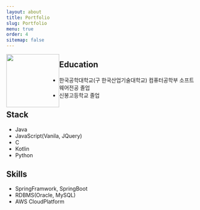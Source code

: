 ```yaml
---
layout: about
title: Portfolio
slug: Portfolio
menu: true
order: 4
sitemap: false
---
```


<div style="diplay:flex; ">
<image src="/assets/img/logo.png" style="width:140px;height:140px;float:left;" />
</div>
<h2>Education</h2>
<ul>
<li>한국공학대학교(구 한국산업기술대학교) 컴퓨터공학부 소프트웨어전공 졸업</li>
<li>신봉고등학교 졸업</li>
</ul>

<h2>Stack</h2>
<ul>
<li>Java</li>
<li>JavaScript(Vanila, JQuery)</li>
<li>C</li>
<li>Kotlin</li>
<li>Python</li>
</ul>

<h2>Skills</h2>
<ul>
<li>SpringFramwork, SpringBoot</li>
<li>RDBMS(Oracle, MySQL)</li>
<li>AWS CloudPlatform</li>
</ul>


